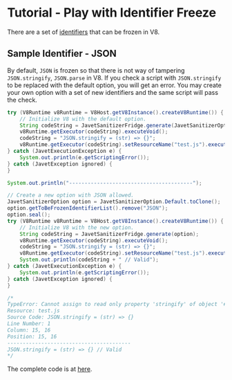 # Tutorial - Play with Identifier Freeze

There are a set of [identifiers](../features/identifier_freeze.md) that can be frozen in V8.

## Sample Identifier - JSON

By default, `JSON` is frozen so that there is not way of tampering `JSON.stringify`, `JSON.parse` in V8. If you check a script with `JSON.stringify` to be replaced with the default option, you will get an error. You may create your own option with a set of new identifiers and the same script will pass the check.

```java
try (V8Runtime v8Runtime = V8Host.getV8Instance().createV8Runtime()) {
    // Initialize V8 with the default option.
    String codeString = JavetSanitizerFridge.generate(JavetSanitizerOption.Default);
    v8Runtime.getExecutor(codeString).executeVoid();
    codeString = "JSON.stringify = (str) => {}";
    v8Runtime.getExecutor(codeString).setResourceName("test.js").executeVoid();
} catch (JavetExecutionException e) {
    System.out.println(e.getScriptingError());
} catch (JavetException ignored) {
}

System.out.println("----------------------------------------");

// Create a new option with JSON allowed.
JavetSanitizerOption option = JavetSanitizerOption.Default.toClone();
option.getToBeFrozenIdentifierList().remove("JSON");
option.seal();
try (V8Runtime v8Runtime = V8Host.getV8Instance().createV8Runtime()) {
    // Initialize V8 with the new option.
    String codeString = JavetSanitizerFridge.generate(option);
    v8Runtime.getExecutor(codeString).executeVoid();
    codeString = "JSON.stringify = (str) => {}";
    v8Runtime.getExecutor(codeString).setResourceName("test.js").executeVoid();
    System.out.println(codeString + " // Valid");
} catch (JavetExecutionException e) {
    System.out.println(e.getScriptingError());
} catch (JavetException ignored) {
}

/*
TypeError: Cannot assign to read only property 'stringify' of object '#<Object>'
Resource: test.js
Source Code: JSON.stringify = (str) => {}
Line Number: 1
Column: 15, 16
Position: 15, 16
----------------------------------------
JSON.stringify = (str) => {} // Valid
*/
```

The complete code is at [here](../../src/test/java/com/caoccao/javet/sanitizer/tutorials/TutorialPlayWithIdentifierDeletion.java).
